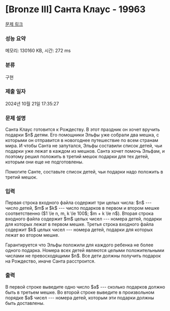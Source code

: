# [Bronze III] Санта Клаус - 19963 

[문제 링크](https://www.acmicpc.net/problem/19963) 

### 성능 요약

메모리: 130160 KB, 시간: 272 ms

### 분류

구현

### 제출 일자

2024년 10월 21일 17:35:27

### 문제 설명

<p>Санта Клаус готовится к Рождеству. В этот праздник он хочет вручить подарки $n$ детям. Его помощники Эльфы уже собрали два мешка, с которыми он отправится в новогоднее путешествие по всем странам мира. И чтобы Санта не запутался, Эльфы составили список детей, чьи подарки уже лежат в каждом из мешков. Санта хочет помочь Эльфам, и поэтому решил положить в третий мешок подарки для тех детей, которым они еще не подготовлены.</p>

<p>Помогите Санте, составьте список детей, чьи подарки надо положить в третий мешок.</p>

### 입력 

 <p>Первая строка входного файла содержит три целых числа: $n$ --- число детей, $m$ и $k$ --- число подарков в первом и втором мешке соответственно ($1 \le  n, m, k \le 100$; $m + k \le n$). Вторая строка входного файла содержит $m$ целых чисел --- номера детей, подарки для которых лежат в первом мешке. Третья строка входного файла содержит $k$ целых чисел --- номера детей, подарки для которых лежат во втором мешке.</p>

<p>Гарантируется что Эльфы положили для каждого ребенка не более одного подарка. Номера всех детей являются целыми положительными числами не превосходящими $n$. Все дети должны получить подарок на Рождество, иначе Санта расстроится.</p>

### 출력 

 <p>В первой строке выведите одно число $a$ --- сколько подарков должно быть в третьем мешке. Во второй строке выведите в произвольном порядке $a$ чисел --- номера детей, которым эти подарки должны быть доставлены.</p>

